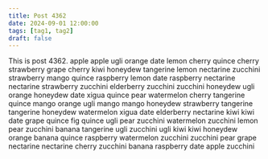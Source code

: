```yaml
---
title: Post 4362
date: 2024-09-01 12:00:00
tags: [tag1, tag2]
draft: false
---
```

This is post 4362.
apple
apple
ugli
orange
date
lemon
cherry
quince
cherry
strawberry
grape
cherry
kiwi
honeydew
tangerine
lemon
nectarine
zucchini
strawberry
mango
quince
raspberry
lemon
date
raspberry
nectarine
nectarine
strawberry
zucchini
elderberry
zucchini
zucchini
honeydew
ugli
orange
honeydew
date
xigua
quince
pear
watermelon
cherry
tangerine
quince
mango
orange
ugli
mango
mango
honeydew
strawberry
tangerine
tangerine
honeydew
watermelon
xigua
date
elderberry
nectarine
kiwi
kiwi
date
grape
quince
fig
quince
ugli
pear
zucchini
watermelon
zucchini
lemon
pear
zucchini
banana
tangerine
ugli
zucchini
ugli
kiwi
kiwi
honeydew
orange
banana
quince
raspberry
watermelon
zucchini
zucchini
pear
grape
nectarine
nectarine
cherry
zucchini
banana
raspberry
date
apple
zucchini
